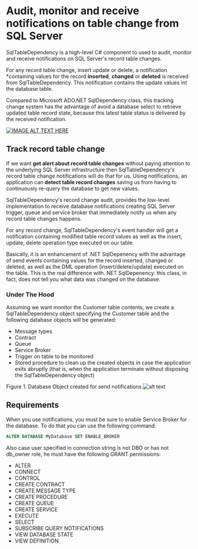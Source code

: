 # Audit, monitor and receive notifications on table change from SQL Server

SqlTableDependency is a high-level C# component to used to audit, monitor and receive notifications on SQL Server's record table changes.

For any record table change, insert update or delete, a notification *containing values for the record **inserted**, **changed** or **deleted** is received from SqlTableDependency. This notification contains the update values int the database table.

Compared to Microsoft ADO.NET SqlDependency class, this tracking change system has the advantage of avoid a database select to retrieve updated table record state, because this latest table status is delivered by the received notification.

[![IMAGE ALT TEXT HERE](http://img.youtube.com/vi/FBkkdCuTO7g/0.jpg)](http://www.youtube.com/watch?v=FBkkdCuTO7g)

## Track record table change
If we want **get alert about record table changes** without paying attention to the underlying SQL Server infrastructure then SqlTableDependency's record table change notifications will do that for us. Using notifications, an application can **detect table record changes** saving us from having to continuously re-query the database to get new values.

SqlTableDependency's record change audit, provides the low-level implementation to receive database notifications creating SQL Server trigger, queue and service broker that immediately notify us when any record table changes happens.

For any record change, SqlTableDependency's event handler will get a notification containing modified table record values as well as the insert, update, delete operation type executed on our table.

Basically, it is an enhancement of .NET SqlDepenency with the advantage of send events containing values for the record inserted, changed or deleted, as well as the DML operation (insert/delete/update) executed on the table. This is the real difference with. NET SqlDepenency: this class, in fact, does not tell you what data was changed on the database.

### Under The Hood
Assuming we want monitor the Customer table contents, we create a SqlTableDependency object specifying the Customer table and the following database objects will be generated:
* Message types
* Contract
* Queue
* Service Broker
* Trigger on table to be monitored
* Stored procedure to clean up the created objects in case the application exits abruptly (that is, when the application terminate without disposing the SqlTableDependency object)

Figure 1. Database Object created for send notifications
![alt text](https://github.com/christiandelbianco/monitor-table-change-with-sqltabledependency/blob/master/DbObjects-min.png
 "Database object generated")

## Requirements
When you use notifications, you must be sure to enable Service Broker for the database. To do that you can use the following command:
```SQL
ALTER DATABASE MyDatabase SET ENABLE_BROKER
```
Also case user specified in connection string is not DBO or has not db_owner role, he must have the following GRANT permissions:
* ALTER
* CONNECT
* CONTROL
* CREATE CONTRACT
* CREATE MESSAGE TYPE
* CREATE PROCEDURE
* CREATE QUEUE
* CREATE SERVICE
* EXECUTE
* SELECT
* SUBSCRIBE QUERY NOTIFICATIONS
* VIEW DATABASE STATE
* VIEW DEFINITION
